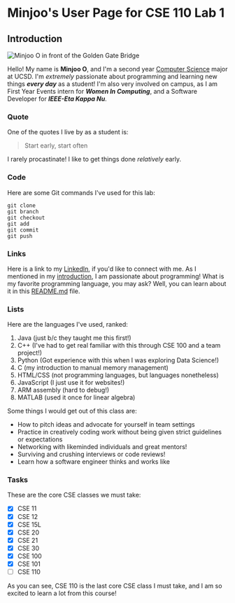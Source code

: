 # Minjoo's User Page for CSE 110 Lab 1
## Introduction

![Minjoo O in front of the Golden Gate Bridge](https://github.com/user-attachments/assets/08fe356b-b16f-42ef-bde7-49dc1dd8d387)

Hello! My name is **Minjoo O**, and I'm a second year <ins>Computer Science</ins> major at UCSD. I'm _extremely_ passionate about programming and learning new things ***every day*** as a student! I'm also very involved on campus, as I am First Year Events intern for ***Women In Computing***, and a Software Developer for ***IEEE-Eta Kappa Nu***.

### Quote
One of the quotes I live by as a student is:
> Start early, start often

I rarely procastinate! I like to get things done _relatively_ early.

### Code
Here are some Git commands I've used for this lab:
```
git clone
git branch
git checkout
git add
git commit
git push
```
### Links
Here is a link to my [LinkedIn](https://linkedin.com/in/minjoo-o), if you'd like to connect with me.
As I mentioned in my [introduction](#Introduction), I am passionate about programming! What is my favorite programming language, you may ask? Well, you can learn about it in this [README.md](README.md) file.

### Lists
Here are the languages I've used, ranked:
1. Java (just b/c they taught me this first!)
2. C++ (I've had to get real familiar with this through CSE 100 and a team project!)
3. Python (Got experience with this when I was exploring Data Science!)
4. C (my introduction to manual memory management)
5. HTML/CSS (not programming languages, but languages nonetheless)
6. JavaScript (I just use it for websites!)
7. ARM assembly (hard to debug!)
8. MATLAB (used it once for linear algebra)
   
Some things I would get out of this class are:
- How to pitch ideas and advocate for yourself in team settings
- Practice in creatively coding work without being given strict guidelines or expectations
- Networking with likeminded individuals and great mentors!
- Surviving and crushing interviews or code reviews!
- Learn how a software engineer thinks and works like

### Tasks
These are the core CSE classes we must take:
- [x] CSE 11
- [x] CSE 12
- [x] CSE 15L
- [x] CSE 20
- [x] CSE 21
- [x] CSE 30
- [x] CSE 100
- [x] CSE 101
- [ ] CSE 110

As you can see, CSE 110 is the last core CSE class I must take, and I am so excited to learn a lot from this course!



